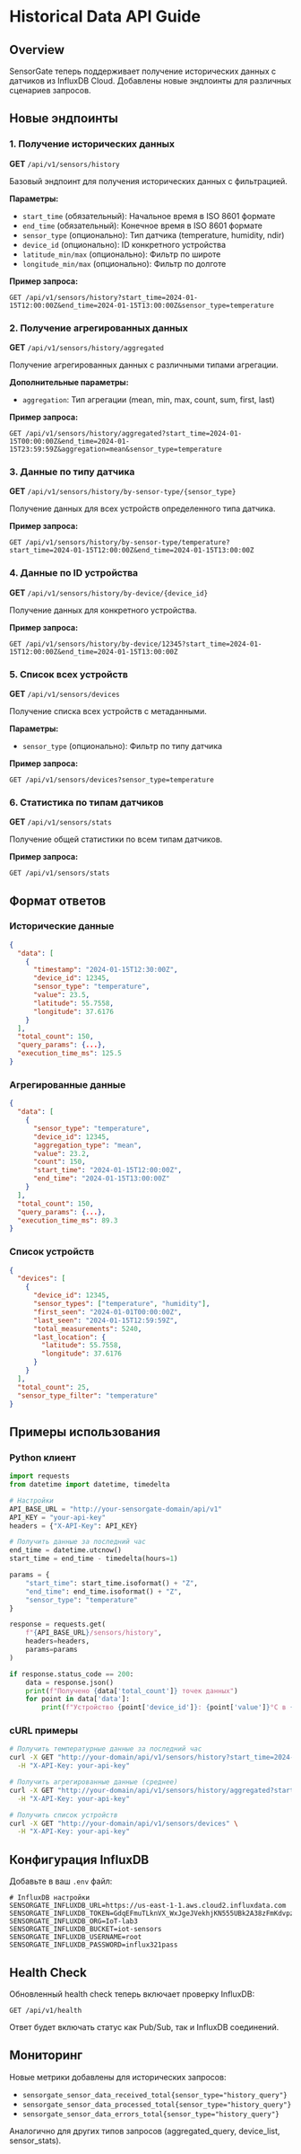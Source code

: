 # Historical Data API Guide

## Overview

SensorGate теперь поддерживает получение исторических данных с датчиков из InfluxDB Cloud. Добавлены новые эндпоинты для различных сценариев запросов.

## Новые эндпоинты

### 1. Получение исторических данных
**GET** `/api/v1/sensors/history`

Базовый эндпоинт для получения исторических данных с фильтрацией.

**Параметры:**
- `start_time` (обязательный): Начальное время в ISO 8601 формате
- `end_time` (обязательный): Конечное время в ISO 8601 формате
- `sensor_type` (опционально): Тип датчика (temperature, humidity, ndir)
- `device_id` (опционально): ID конкретного устройства
- `latitude_min/max` (опционально): Фильтр по широте
- `longitude_min/max` (опционально): Фильтр по долготе

**Пример запроса:**
```http
GET /api/v1/sensors/history?start_time=2024-01-15T12:00:00Z&end_time=2024-01-15T13:00:00Z&sensor_type=temperature
```

### 2. Получение агрегированных данных
**GET** `/api/v1/sensors/history/aggregated`

Получение агрегированных данных с различными типами агрегации.

**Дополнительные параметры:**
- `aggregation`: Тип агрегации (mean, min, max, count, sum, first, last)

**Пример запроса:**
```http
GET /api/v1/sensors/history/aggregated?start_time=2024-01-15T00:00:00Z&end_time=2024-01-15T23:59:59Z&aggregation=mean&sensor_type=temperature
```

### 3. Данные по типу датчика
**GET** `/api/v1/sensors/history/by-sensor-type/{sensor_type}`

Получение данных для всех устройств определенного типа датчика.

**Пример запроса:**
```http
GET /api/v1/sensors/history/by-sensor-type/temperature?start_time=2024-01-15T12:00:00Z&end_time=2024-01-15T13:00:00Z
```

### 4. Данные по ID устройства
**GET** `/api/v1/sensors/history/by-device/{device_id}`

Получение данных для конкретного устройства.

**Пример запроса:**
```http
GET /api/v1/sensors/history/by-device/12345?start_time=2024-01-15T12:00:00Z&end_time=2024-01-15T13:00:00Z
```

### 5. Список всех устройств
**GET** `/api/v1/sensors/devices`

Получение списка всех устройств с метаданными.

**Параметры:**
- `sensor_type` (опционально): Фильтр по типу датчика

**Пример запроса:**
```http
GET /api/v1/sensors/devices?sensor_type=temperature
```

### 6. Статистика по типам датчиков
**GET** `/api/v1/sensors/stats`

Получение общей статистики по всем типам датчиков.

**Пример запроса:**
```http
GET /api/v1/sensors/stats
```

## Формат ответов

### Исторические данные
```json
{
  "data": [
    {
      "timestamp": "2024-01-15T12:30:00Z",
      "device_id": 12345,
      "sensor_type": "temperature",
      "value": 23.5,
      "latitude": 55.7558,
      "longitude": 37.6176
    }
  ],
  "total_count": 150,
  "query_params": {...},
  "execution_time_ms": 125.5
}
```

### Агрегированные данные
```json
{
  "data": [
    {
      "sensor_type": "temperature",
      "device_id": 12345,
      "aggregation_type": "mean",
      "value": 23.2,
      "count": 150,
      "start_time": "2024-01-15T12:00:00Z",
      "end_time": "2024-01-15T13:00:00Z"
    }
  ],
  "total_count": 150,
  "query_params": {...},
  "execution_time_ms": 89.3
}
```

### Список устройств
```json
{
  "devices": [
    {
      "device_id": 12345,
      "sensor_types": ["temperature", "humidity"],
      "first_seen": "2024-01-01T00:00:00Z",
      "last_seen": "2024-01-15T12:59:59Z",
      "total_measurements": 5240,
      "last_location": {
        "latitude": 55.7558,
        "longitude": 37.6176
      }
    }
  ],
  "total_count": 25,
  "sensor_type_filter": "temperature"
}
```

## Примеры использования

### Python клиент
```python
import requests
from datetime import datetime, timedelta

# Настройки
API_BASE_URL = "http://your-sensorgate-domain/api/v1"
API_KEY = "your-api-key"
headers = {"X-API-Key": API_KEY}

# Получить данные за последний час
end_time = datetime.utcnow()
start_time = end_time - timedelta(hours=1)

params = {
    "start_time": start_time.isoformat() + "Z",
    "end_time": end_time.isoformat() + "Z",
    "sensor_type": "temperature"
}

response = requests.get(
    f"{API_BASE_URL}/sensors/history",
    headers=headers,
    params=params
)

if response.status_code == 200:
    data = response.json()
    print(f"Получено {data['total_count']} точек данных")
    for point in data['data']:
        print(f"Устройство {point['device_id']}: {point['value']}°C в {point['timestamp']}")
```

### cURL примеры
```bash
# Получить температурные данные за последний час
curl -X GET "http://your-domain/api/v1/sensors/history?start_time=2024-01-15T12:00:00Z&end_time=2024-01-15T13:00:00Z&sensor_type=temperature" \
  -H "X-API-Key: your-api-key"

# Получить агрегированные данные (среднее)
curl -X GET "http://your-domain/api/v1/sensors/history/aggregated?start_time=2024-01-15T00:00:00Z&end_time=2024-01-15T23:59:59Z&aggregation=mean" \
  -H "X-API-Key: your-api-key"

# Получить список устройств
curl -X GET "http://your-domain/api/v1/sensors/devices" \
  -H "X-API-Key: your-api-key"
```

## Конфигурация InfluxDB

Добавьте в ваш `.env` файл:

```env
# InfluxDB настройки
SENSORGATE_INFLUXDB_URL=https://us-east-1-1.aws.cloud2.influxdata.com
SENSORGATE_INFLUXDB_TOKEN=GdqEFmuTLknVX_WxJgeJVekhjKN555UBk2A38zFmKdvpz473K64HsYGukC_XtDQXvOF6gX2hafgI9YfqHSDGFw==
SENSORGATE_INFLUXDB_ORG=IoT-lab3
SENSORGATE_INFLUXDB_BUCKET=iot-sensors
SENSORGATE_INFLUXDB_USERNAME=root
SENSORGATE_INFLUXDB_PASSWORD=influx321pass
```

## Health Check

Обновленный health check теперь включает проверку InfluxDB:

```http
GET /api/v1/health
```

Ответ будет включать статус как Pub/Sub, так и InfluxDB соединений.

## Мониторинг

Новые метрики добавлены для исторических запросов:
- `sensorgate_sensor_data_received_total{sensor_type="history_query"}`
- `sensorgate_sensor_data_processed_total{sensor_type="history_query"}`
- `sensorgate_sensor_data_errors_total{sensor_type="history_query"}`

Аналогично для других типов запросов (aggregated_query, device_list, sensor_stats).
